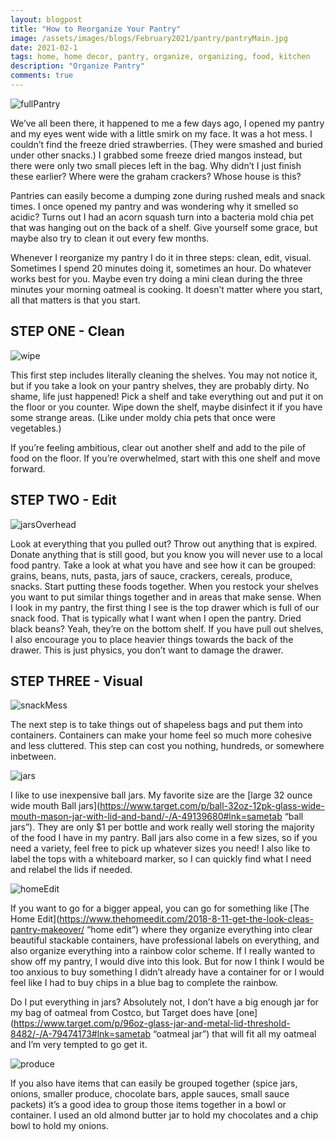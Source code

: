 ```yaml
---
layout: blogpost
title: "How to Reorganize Your Pantry"
image: /assets/images/blogs/February2021/pantry/pantryMain.jpg
date: 2021-02-1
tags: home, home decor, pantry, organize, organizing, food, kitchen
description: "Organize Pantry"
comments: true
---
```



![fullPantry](/assets/images/blogs/February2021/pantry/beforeAfter.png)

We’ve all been there, it happened to me a few days ago, I opened my pantry and my eyes went wide with a little smirk on my face. It was a hot mess. I couldn’t find the freeze dried strawberries. (They were smashed and buried under other snacks.) I grabbed some freeze dried mangos instead, but there were only two small pieces left in the bag. Why didn’t I just finish these earlier? Where were the graham crackers? Whose house is this? 

Pantries can easily become a dumping zone during rushed meals and snack times. I once opened my pantry and was wondering why it smelled so acidic? Turns out I had an acorn squash turn into a bacteria mold chia pet that was hanging out on the back of a shelf. Give yourself some grace, but maybe also try to clean it out every few months.

Whenever I reorganize my pantry I do it in three steps: clean, edit, visual. Sometimes I spend 20 minutes doing it, sometimes an hour. Do whatever works best for you. Maybe even try doing a mini clean during the three minutes your morning oatmeal is cooking. It doesn’t matter where you start, all that matters is that you start.

## STEP ONE - Clean

![wipe](/assets/images/blogs/February2021/pantry/wipe.jpg)

This first step includes literally cleaning the shelves. You may not notice it, but if you take a look on your pantry shelves, they are probably dirty. No shame, life just happened! Pick a shelf and take everything out and put it on the floor or you counter. Wipe down the shelf, maybe disinfect it if you have some strange areas. (Like under moldy chia pets that once were vegetables.)

If you’re feeling ambitious, clear out another shelf and add to the pile of food on the floor. If you’re overwhelmed, start with this one shelf and move forward. 

## STEP TWO - Edit

![jarsOverhead](/assets/images/blogs/February2021/pantry/jarsOverhead.jpg)

Look at everything that you pulled out? Throw out anything that is expired. Donate anything that is still good, but you know you will never use to a local food pantry. Take a look at what you have and see how it can be grouped: grains, beans, nuts, pasta, jars of sauce, crackers, cereals, produce, snacks. Start putting these foods together. When you restock your shelves you want to put similar things together and in areas that make sense. When I look in my pantry, the first thing I see is the top drawer which is full of our snack food. That is typically what I want when I open the pantry. Dried black beans? Yeah, they’re on the bottom shelf. If you have pull out shelves, I also encourage you to place heavier things towards the back of the drawer. This is just physics, you don’t want to damage the drawer.


## STEP THREE - Visual

![snackMess](/assets/images/blogs/February2021/pantry/snackMess.jpg)

The next step is to take things out of shapeless bags and put them into containers. Containers can make your home feel so much more cohesive and less cluttered. This step can cost you nothing, hundreds, or somewhere inbetween.

![jars](/assets/images/blogs/February2021/pantry/jars.jpg)

I like to use inexpensive ball jars. My favorite size are the [large 32 ounce wide mouth Ball jars](https://www.target.com/p/ball-32oz-12pk-glass-wide-mouth-mason-jar-with-lid-and-band/-/A-49139680#lnk=sametab “ball jars”). They are only $1 per bottle and work really well storing the majority of the food I have in my pantry. Ball jars also come in a few sizes, so if you need a variety, feel free to pick up whatever sizes you need! I also like to label the tops with a whiteboard marker, so I can quickly find what I need and relabel the lids if needed.

![homeEdit](/assets/images/blogs/February2021/pantry/homeEdit.jpg)

If you want to go for a bigger appeal, you can go for something like [The Home Edit](https://www.thehomeedit.com/2018-8-11-get-the-look-cleas-pantry-makeover/ “home edit”) where they organize everything into clear beautiful stackable containers, have professional labels on everything, and also organize everything into a rainbow color scheme. If I really wanted to show off my pantry, I would dive into this look. But for now I think I would be too anxious to buy something I didn’t already have a container for or I would feel like I had to buy chips in a blue bag to complete the rainbow. 

Do I put everything in jars? Absolutely not, I don’t have a big enough jar for my bag of oatmeal from Costco, but Target does have [one](https://www.target.com/p/96oz-glass-jar-and-metal-lid-threshold-8482/-/A-79474173#lnk=sametab “oatmeal jar”)  that will fit all my oatmeal and I’m very tempted to go get it.

![produce](/assets/images/blogs/February2021/pantry/produce.jpg)

If you also have items that can easily be grouped together (spice jars, onions, smaller produce, chocolate bars, apple sauces, small sauce packets) it’s a good idea to group those items together in a bowl or container. I used an old almond butter jar to hold my chocolates and a chip bowl to hold my onions. 


